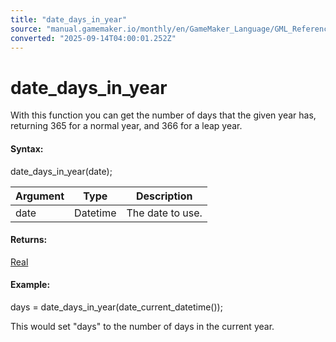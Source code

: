 ```yaml
---
title: "date_days_in_year"
source: "manual.gamemaker.io/monthly/en/GameMaker_Language/GML_Reference/Maths_And_Numbers/Date_And_Time/date_days_in_year.htm"
converted: "2025-09-14T04:00:01.252Z"
---
```


# date\_days\_in\_year

With this function you can get the number of days that the given year has, returning 365 for a normal year, and 366 for a leap year.

#### Syntax:

date\_days\_in\_year(date);

| Argument | Type | Description |
| --- | --- | --- |
| date | Datetime | The date to use. |

#### Returns:

[Real](../../../GML_Overview/Data_Types.md)

#### Example:

days = date\_days\_in\_year(date\_current\_datetime());

This would set "days" to the number of days in the current year.